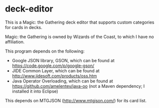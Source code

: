 # deck-editor
This is a Magic: the Gathering deck editor that supports custom categories for cards in decks.

Magic: the Gathering is owned by Wizards of the Coast, to which I have no affiliation.

This program depends on the following:
 - Google JSON library, GSON, which can be found at https://code.google.com/p/google-gson/
 - JIDE Common Layer, which can be found at http://www.jidesoft.com/products/oss.htm
 - Java Operator Overloading, which can be found at https://github.com/amelentev/java-oo (not a Maven dependency; I installed it into Eclipse)

This depends on MTGJSON (http://www.mtgjson.com/) for its card list.
